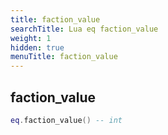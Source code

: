 ```yaml
---
title: faction_value
searchTitle: Lua eq faction_value
weight: 1
hidden: true
menuTitle: faction_value
---
```

## faction_value
```lua
eq.faction_value() -- int
```